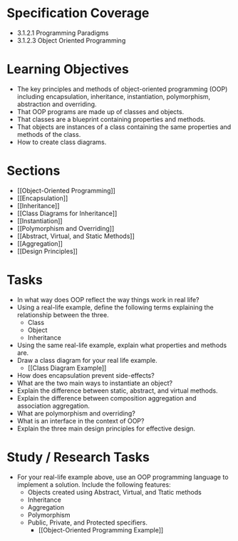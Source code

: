 # Specification Coverage
- 3.1.2.1 Programming Paradigms
- 3.1.2.3 Object Oriented Programming

# Learning Objectives
- The key principles and methods of object-oriented programming (OOP) including encapsulation, inheritance, instantiation, polymorphism, abstraction and overriding.
- That OOP programs are made up of classes and objects.
- That classes are a blueprint containing properties and methods.
- That objects are instances of a class containing the same properties and methods of the class.
- How to create class diagrams.

# Sections
- [[Object-Oriented Programming]]
- [[Encapsulation]]
- [[Inheritance]]
- [[Class Diagrams for Inheritance]]
- [[Instantiation]]
- [[Polymorphism and Overriding]]
- [[Abstract, Virtual, and Static Methods]]
- [[Aggregation]]
- [[Design Principles]]

# Tasks
- In what way does OOP reflect the way things work in real life?
- Using a real-life example, define the following terms explaining the relationship between the three.
	- Class
	- Object
	- Inheritance
- Using the same real-life example, explain what properties and methods are.
- Draw a class diagram for your real life example.
	- [[Class Diagram Example]]
- How does encapsulation prevent side-effects?
- What are the two main ways to instantiate an object?
- Explain the difference between static, abstract, and virtual methods.
- Explain the difference between composition aggregation and association aggregation.
- What are polymorphism and overriding?
- What is an interface in the context of OOP?
- Explain the three main design principles for effective design.
# Study / Research Tasks
- For your real-life example above, use an OOP programming language to implement a solution. Include the following features:
	- Objects created using Abstract, Virtual, and Ttatic methods
	- Inheritance
	- Aggregation
	- Polymorphism
	- Public, Private, and Protected specifiers.
		- [[Object-Oriented Programming Example]]
